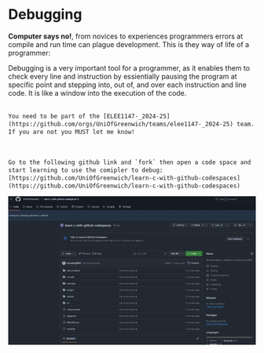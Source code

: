 # Debugging

**Computer says no!**, from novices to experiences programmers errors at compile and run time can plague development. This is they way of life of a programmer:


Debugging is a very important tool for a programmer, as it enables them to check every line and instruction by essientially pausing the program at specific point and stepping into, out of, and over each instruction and line code. It is like a window into the execution of the code. 

~~~admonish warning

You need to be part of the [ELEE1147-_2024-25](https://github.com/orgs/UniOfGreenwich/teams/elee1147-_2024-25) team. If you are not you MUST let me know!

~~~


~~~admonish todo


Go to the following github link and `fork` then open a code space and start learning to use the comipler to debug: [https://github.com/UniOfGreenwich/learn-c-with-github-codespaces](https://github.com/UniOfGreenwich/learn-c-with-github-codespaces)

~~~

![](./figures/fork_codespaces.gif)

